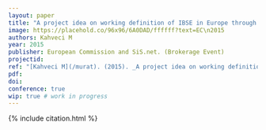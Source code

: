 ```yaml
---
layout: paper
title: "A project idea on working definition of IBSE in Europe through artificial intelligence"
image: https://placehold.co/96x96/6A0DAD/ffffff?text=EC\n2015
authors: Kahveci M
year: 2015
publisher: European Commission and SiS.net. (Brokerage Event)
projectid:
ref: "[Kahveci M](/murat). (2015). _A project idea on working definition of IBSE in Europe through artificial intelligence_. Paper presented at the European Commission and SiS.net. (Brokerage Event). Brussels, Belgium. May 22, 2015."
pdf:
doi:
conference: true
wip: true # work in progress 
---
```


{% include citation.html %}